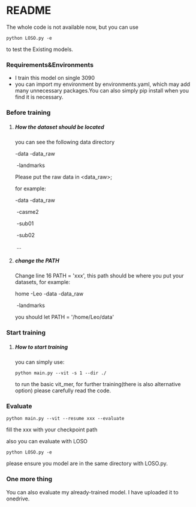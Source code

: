 # README

The whole code is not available now, but you can use

```
python LOSO.py -e
```

to test the Existing models.

### Requirements&Environments

* I train this model on single 3090
* you can import my environment by environments.yaml, which may add many unnecessary packages.You can also simply pip install when you find it is necessary.

### Before training

1. ##### How the dataset should be located

   you can see the following data directory

   -data -data_raw

   ​		  -landmarks

   Please put the raw data in <data_raw>;

   for example:

   -data -data_raw

   ​							-casme2

   ​											-sub01

   ​											-sub02

   ​											...						

2. ##### change the PATH

   Change line 16 PATH = 'xxx', this path should be where you put your datasets, for example:

   home  -Leo  -data -data_raw

   ​		                        -landmarks

   you should let PATH = '/home/Leo/data'

### Start training

1. ##### How to start training

   you can simply use:

   `python main.py --vit -s 1 --dir ./`

   to run the basic vit_mer, for further training(there is also alternative option) please carefully read the code.

### Evaluate

```
python main.py --vit --resume xxx --evaluate
```

fill the xxx with your checkpoint path

also you can evaluate with LOSO

```
python LOSO.py -e
```

please ensure you model are in the same directory with LOSO.py.

### One more thing

You can also evaluate my already-trained model. I have uploaded it to onedrive.